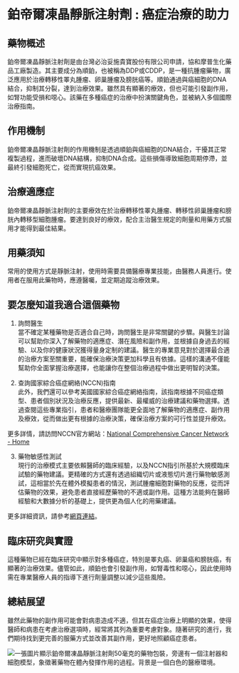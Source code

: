 # 鉑帝爾凍晶靜脈注射劑 : 癌症治療的助力

## 藥物概述

鉑帝爾凍晶靜脈注射劑是由台灣必治妥施貴寶股份有限公司申請，協和摩普生化藥品工廠製造。其主要成分為順鉑，也被稱為DDP或CDDP，是一種抗腫瘤藥物，廣泛應用於治療轉移性睪丸腫瘤、卵巢腫瘤及膀胱癌等。順鉑通過與癌細胞的DNA結合，抑制其分裂，達到治療效果。雖然具有顯著的療效，但也可能引發副作用，如腎功能受損和噁心。該藥在多種癌症的治療中扮演關鍵角色，並被納入多個國際治療指南。

## 作用機制

鉑帝爾凍晶靜脈注射劑的作用機制是透過順鉑與癌細胞的DNA結合，干擾其正常複製過程，進而破壞DNA結構，抑制DNA合成。這些損傷導致細胞周期停滯，並最終引發細胞死亡，從而實現抗癌效果。

## 治療適應症

鉑帝爾凍晶靜脈注射劑的主要療效在於治療轉移性睪丸腫瘤、轉移性卵巢腫瘤和膀胱內轉移型細胞腫瘤。要達到良好的療效，配合主治醫生規定的劑量和用藥方式服用才能得到最佳結果。

## 用藥須知

常用的使用方式是靜脈注射，使用時需要具備醫療專業技能，由醫務人員進行。使用者在服用此藥物時，應遵醫囑，並定期追蹤治療效果。

## 要怎麼知道我適合這個藥物 

1. 詢問醫生  
當不確定某種藥物是否適合自己時，詢問醫生是非常關鍵的步驟。與醫生討論可以幫助你深入了解藥物的適應症、潛在風險和副作用，並根據自身過去的經驗、以及你的健康狀況獲得量身定制的建議。醫生的專業意見對於選擇最合適的治療方案至關重要，能確保治療決策更加科學且有依據。這樣的溝通不僅能幫助你全面掌握治療選擇，也能讓你在整個治療過程中做出更明智的決策。 

2. 查詢國家綜合癌症網絡(NCCN)指南  
此外，我們還可以參考美國國家綜合癌症網絡指南，該指南根據不同癌症類型、患者個別狀況及治療反應，提供最新、最權威的治療建議和藥物選擇。透過查閱這些專業指引，患者和醫療團隊能更全面地了解藥物的適應症、副作用及療效，從而做出更有根據的治療決策，確保治療方案的可行性並提升療效。

更多詳情，請訪問NCCN官方網站：[National Comprehensive Cancer Network - Home](https://www.nccn.org/)

3. 藥物敏感性測試  
現行的治療模式主要依賴醫師的臨床經驗，以及NCCN指引所基於大規模臨床試驗的藥物建議。更精確的方式還有透過組織切片或液態切片進行藥物敏感測試，這相當於先在體外模擬患者的情況，測試腫瘤細胞對藥物的反應，從而評估藥物的效果，避免患者直接經歷藥物的不適或副作用。這種方法能夠在醫師經驗和大數據分析的基礎上，提供更為個人化的用藥建議。

更多詳細資訊，請參考[網頁連結](https://info.cancerfree.io/)。

## 臨床研究與實證

這種藥物已經在臨床研究中顯示對多種癌症，特別是睪丸癌、卵巢癌和膀胱癌，有顯著的治療效果。儘管如此，順鉑也會引發副作用，如腎毒性和噁心，因此使用時需在專業醫療人員的指導下進行劑量調整以減少這些風險。

## 總結展望

雖然此藥物的副作用可能會對病患造成不適，但其在癌症治療上明顯的效果，使得醫師和病患在考慮治療選項時，經常將其列為重要考慮對象。隨著研究的進行，我們期待找到更完善的服藥方式並改善其副作用，更好地照顧癌症患者。

![一張圖片顯示鉑帝爾凍晶靜脈注射劑50毫克的藥物包裝，旁邊有一個注射器和細胞模型，象徵著藥物在體內發揮作用的過程。背景是一個白色的醫療環境。](https://i.imgur.com/PfjDbfo.jpeg)